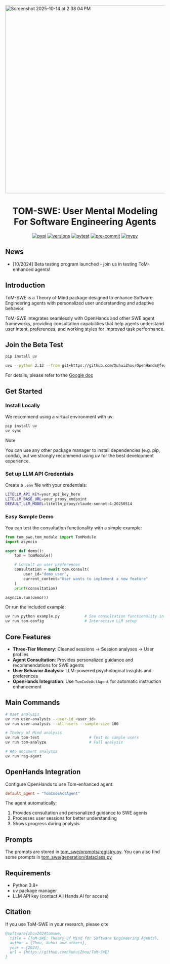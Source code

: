 <img width="1487" height="594" alt="Screenshot 2025-10-14 at 2 38 04 PM" src="https://github.com/user-attachments/assets/871cd4f3-d3ed-41aa-9f3a-b6d90f7a4456" />

<h1 align="center">TOM-SWE: User Mental Modeling For Software Engineering Agents</h1>

<div align="center">

[![pypi](https://img.shields.io/pypi/v/tom-swe.svg)](https://pypi.python.org/pypi/tom-swe)
[![versions](https://img.shields.io/pypi/pyversions/tom-swe.svg)](https://github.com/All-Hands-AI/ToM-SWE)
[![pytest](https://img.shields.io/github/actions/workflow/status/All-Hands-AI/ToM-SWE/pytest.yml?branch=main&logo=github&label=pytest)](https://github.com/All-Hands-AI/ToM-SWE/actions?query=branch%3Amain)
[![pre-commit](https://img.shields.io/github/actions/workflow/status/All-Hands-AI/ToM-SWE/pre-commit.yml?branch=main&logo=github&label=pre-commit)](https://github.com/All-Hands-AI/ToM-SWE/actions?query=branch%3Amain)
[![mypy](https://img.shields.io/github/actions/workflow/status/All-Hands-AI/ToM-SWE/mypy.yml?branch=main&logo=github&label=mypy)](https://github.com/All-Hands-AI/ToM-SWE/actions?query=branch%3Amain)

</div>

## News

* [10/2024] Beta testing program launched - join us in testing ToM-enhanced agents!

## Introduction

ToM-SWE is a Theory of Mind package designed to enhance Software Engineering agents with personalized user understanding and adaptive behavior.

ToM-SWE integrates seamlessly with OpenHands and other SWE agent frameworks, providing consultation capabilities that help agents understand user intent, preferences, and working styles for improved task performance.

## Join the Beta Test

```bash
pip install uv

uvx --python 3.12 --from git+https://github.com/XuhuiZhou/OpenHands@feature/tom-codeact-agent openhands
```

For details, please refer to the [Google doc](https://docs.google.com/document/d/1P8b1SSF_HYgahK6eO7qSHbOcTv3o3z6SWMH_osyR3_w/edit?usp=sharing)

## Get Started

### Install Locally

We recommend using a virtual environment with uv:

```bash
pip install uv
uv sync
```

> [!NOTE]
> You can use any other package manager to install dependencies (e.g. pip, conda), but we strongly recommend using uv for the best development experience.

### Set up LLM API Credentials

Create a `.env` file with your credentials:

```bash
LITELLM_API_KEY=your_api_key_here
LITELLM_BASE_URL=your_proxy_endpoint
DEFAULT_LLM_MODEL=litellm_proxy/claude-sonnet-4-20250514
```

### Easy Sample Demo

You can test the consultation functionality with a simple example:

```python
from tom_swe.tom_module import TomModule
import asyncio

async def demo():
    tom = TomModule()

    # Consult on user preferences
    consultation = await tom.consult(
        user_id="demo_user",
        current_context="User wants to implement a new feature"
    )
    print(consultation)

asyncio.run(demo())
```

Or run the included example:

```bash
uv run python example.py           # See consultation functionality in action
uv run tom-config                  # Interactive LLM setup
```

## Core Features

- **Three-Tier Memory**: Cleaned sessions → Session analyses → User profiles
- **Agent Consultation**: Provides personalized guidance and recommendations for SWE agents
- **User Behavior Analysis**: LLM-powered psychological insights and preferences
- **OpenHands Integration**: Use `TomCodeActAgent` for automatic instruction enhancement

## Main Commands

```bash
# User analysis
uv run user-analysis --user-id <user_id>
uv run user-analysis --all-users --sample-size 100

# Theory of Mind analysis
uv run tom-test                      # Test on sample users
uv run tom-analyze                   # Full analysis

# RAG document analysis
uv run rag-agent
```

## OpenHands Integration

Configure OpenHands to use Tom-enhanced agent:

```toml
default_agent = "TomCodeActAgent"
```

The agent automatically:
1. Provides consultation and personalized guidance to SWE agents
2. Processes user sessions for better understanding
3. Shows progress during analysis

## Prompts

The prompts are stored in [tom_swe/prompts/registry.py](tom_swe/prompts/registry.py).
You can also find some prompts in [tom_swe/generation/dataclass.py](tom_swe/generation/dataclass.py)

## Requirements

- Python 3.8+
- uv package manager
- LLM API key (contact All Hands AI for access)

## Citation

If you use ToM-SWE in your research, please cite:

```bibtex
@software{zhou2024tomswe,
  title = {ToM-SWE: Theory of Mind for Software Engineering Agents},
  author = {Zhou, Xuhui and others},
  year = {2024},
  url = {https://github.com/XuhuiZhou/ToM-SWE}
}
```
